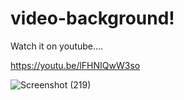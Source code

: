 
# video-background!
Watch it on youtube....

https://youtu.be/lFHNIQwW3so


![Screenshot (219)](https://user-images.githubusercontent.com/68517660/183274521-3522632a-4c19-4295-b3a8-143682a8fa17.png)
